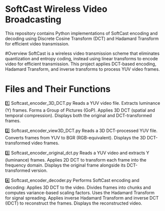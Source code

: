 # SoftCast Wireless Video Broadcasting
This repository contains Python implementations of SoftCast encoding and decoding using Discrete Cosine Transform (DCT) and Hadamard Transform for efficient video transmission.

#Overview
SoftCast is a wireless video transmission scheme that eliminates quantization and entropy coding, instead using linear transforms to encode video for efficient transmission. This project applies DCT-based encoding, Hadamard Transform, and inverse transforms to process YUV video frames.

# Files and Their Functions

1️⃣ Softcast_encoder_3D_DCT.py
Reads a YUV video file.
Extracts luminance (Y) frames.
Forms a Group of Pictures (GoP).
Applies 3D DCT (spatial and temporal compression).
Displays both the original and DCT-transformed frames.

2️⃣ Softcast_encoder_view3D_DCT.py
Reads a 3D DCT-processed YUV file.
Converts frames from YUV to BGR (RGB-equivalent).
Displays the 3D DCT-transformed video frames.

3️⃣ Softcast_encoder_original_dct.py
Reads a YUV video and extracts Y (luminance) frames.
Applies 2D DCT to transform each frame into the frequency domain.
Displays the original frame alongside its DCT-transformed version.

4️⃣ Softcast_encoder_decoder.py
Performs SoftCast encoding and decoding:
Applies 3D DCT to the video.
Divides frames into chunks and computes variance-based scaling factors.
Uses the Hadamard Transform for signal spreading.
Applies inverse Hadamard Transform and inverse DCT (IDCT) to reconstruct the frames.
Displays the reconstructed video.
